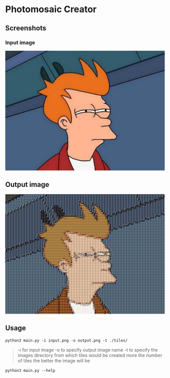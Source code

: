 # Photomosaic Creator

## Screenshots
### Input image
![fry.jpg](https://github.com/anhsirk0/photomosaic-python/blob/master/images/fry.jpg)

## Output image
![output.png](https://github.com/anhsirk0/photomosaic-python/blob/master/images/output.png)

## Usage
```shell
python3 main.py -i input.png -o output.png -t ./tiles/
```
> -i for input image
> -o to specify output image name
> -t to specify the images directory from which tiles would be created
> more the number of tiles the better the image will be 

```shell
python3 main.py --help
```
